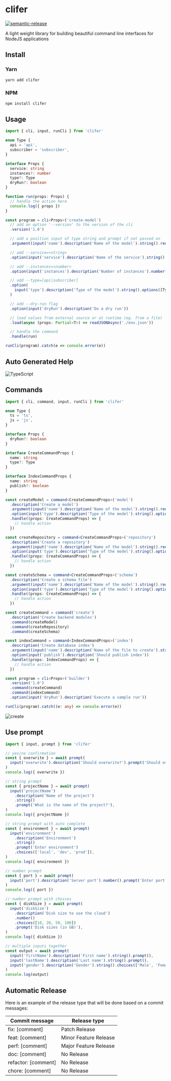 # clifer

[![semantic-release](https://img.shields.io/badge/%20%20%F0%9F%93%A6%F0%9F%9A%80-semantic--release-e10079.svg)](https://github.com/semantic-release/semantic-release)

A light weight library for building beautiful command line interfaces for NodeJS applications

## Install

### Yarn

```sh
yarn add clifer
```

### NPM

```sh
npm install clifer
```

## Usage

```ts
import { cli, input, runCli } from 'clifer'

enum Type {
  api = 'api',
  subscriber = 'subscriber',
}

interface Props {
  service: string
  instances?: number
  type?: Type
  dryRun?: boolean
}

function run(props: Props) {
  // handle the action here
  console.log({ props })
}

const program = cli<Props>('create-model')
  // add an option '--version' to the version of the cli
  .version('1.0')

  // add a position input of type string and prompt if not passed on
  .argument(input('name').description('Name of the model').string().required().prompt())

  // add --service=<string>
  .option(input('service').description('Name of the service').string().required())

  // add --instances=<number>
  .option(input('instances').description('Number of instances').number().default(2))

  // add --type=[api|subscriber]
  .option(
    input('type').description('Type of the model').string().options([Type.api, Type.subscriber]),
  )

  // add --dry-run flag
  .option(input('dryRun').description('Do a dry run'))

  // load values from external source or at runtime (eg. from a file)
  .load(async (props: Partial<T>) => readJSONAsync('./env.json'))

  // handle the command
  .handle(run)

runCli(program).catch(e => console.error(e))
```

## Auto Generated Help

![TypeScript](./docs/type-script.jpg)

## Commands

```ts
import { cli, command, input, runCli } from 'clifer'

enum Type {
  ts = 'ts',
  js = 'js',
}

interface Props {
  dryRun?: boolean
}

interface CreateCommandProps {
  name: string
  type?: Type
}

interface IndexCommandProps {
  name: string
  publish?: boolean
}

const createModel = command<CreateCommandProps>('model')
  .description('Create a model')
  .argument(input('name').description('Name of the model').string().required())
  .option(input('type').description('Type of the model').string().options([Type.ts, Type.js]))
  .handle((props: CreateCommandProps) => {
    // handle action
  })

const createRepository = command<CreateCommandProps>('repository')
  .description('Create a repository')
  .argument(input('name').description('Name of the model').string().required())
  .option(input('type').description('Type of the model').string().options([Type.ts, Type.js]))
  .handle((props: CreateCommandProps) => {
    // handle action
  })

const createSchema = command<CreateCommandProps>('schema')
  .description('Create a schema file')
  .argument(input('name').description('Name of the model').string().required())
  .option(input('type').description('Type of the model').string().options([Type.ts, Type.js]))
  .handle((props: CreateCommandProps) => {
    // handle action
  })

const createCommand = command('create')
  .description('Create backend modules')
  .command(createModel)
  .command(createRepository)
  .command(createSchema)

const indexCommand = command<IndexCommandProps>('index')
  .description('Create database index')
  .argument(input('name').description('Name of the file to create').string().required())
  .option(input('publish').description('Should publish index'))
  .handle((props: IndexCommandProps) => {
    // handle action
  })

const program = cli<Props>('builder')
  .version('1.0')
  .command(createCommand)
  .command(indexCommand)
  .option(input('dryRun').description('Execute a sample run'))

runCli(program).catch((e: any) => console.error(e))
```

![create](./docs/create.jpg)

## Use prompt

```ts
import { input, prompt } from 'clifer'

// yes/no confirmation
const { overwrite } = await prompt(
  input('overwrite').description('Should overwrite?').prompt('Should overwrite?'),
)
console.log({ overwrite })

// string prompt
const { projectName } = await prompt(
  input('projectName')
    .description('Name of the project')
    .string()
    .prompt('What is the name of the project?'),
)
console.log({ projectName })

// string prompt with auto complete
const { environment } = await prompt(
  input('environment')
    .description('Environment')
    .string()
    .prompt('Enter environment')
    .choices(['local', 'dev', 'prod']),
)
console.log({ environment })

// number prompt
const { port } = await prompt(
  input('port').description('Server port').number().prompt('Enter port'),
)
console.log({ port })

// number prompt with choices
const { diskSize } = await prompt(
  input('diskSize')
    .description('Disk size to use the cloud')
    .number()
    .choices([10, 20, 50, 100])
    .prompt('Disk sizes (in GB)'),
)
console.log({ diskSize })

// multiple inputs together
const output = await prompt(
  input('firstName').description('First name').string().prompt(),
  input('lastName').description('Last name').string().prompt(),
  input('gender').description('Gender').string().choices(['Male', 'Female']).prompt(),
)
console.log(output)
```

## Automatic Release

Here is an example of the release type that will be done based on a commit messages:

| Commit message      | Release type          |
| ------------------- | --------------------- |
| fix: [comment]      | Patch Release         |
| feat: [comment]     | Minor Feature Release |
| perf: [comment]     | Major Feature Release |
| doc: [comment]      | No Release            |
| refactor: [comment] | No Release            |
| chore: [comment]    | No Release            |
